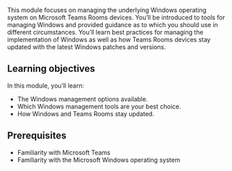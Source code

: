 This module focuses on managing the underlying Windows operating system on Microsoft Teams Rooms devices. You’ll be introduced to tools for managing Windows and provided guidance as to which you should use in different circumstances. You’ll learn best practices for managing the implementation of Windows as well as how Teams Rooms devices stay updated with the latest Windows patches and versions.

## Learning objectives

In this module, you’ll learn:

- The Windows management options available.
- Which Windows management tools are your best choice.
- How Windows and Teams Rooms stay updated.

## Prerequisites

- Familiarity with Microsoft Teams
- Familiarity with the Microsoft Windows operating system
